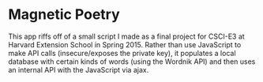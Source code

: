 # Magnetic Poetry

This app riffs off of a small script I made as a final project for CSCI-E3 at
Harvard Extension School in Spring 2015. Rather than use JavaScript to make API
calls (insecure/exposes the private key), it populates a local database with
certain kinds of words (using the Wordnik API) and then uses an internal API
with the JavaScript via ajax.
